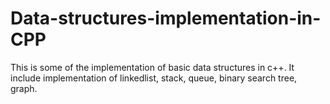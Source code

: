 # Data-structures-implementation-in-CPP

This is some of the implementation of basic data structures in c++.
It include implementation of linkedlist, stack, queue, binary search tree, graph.
